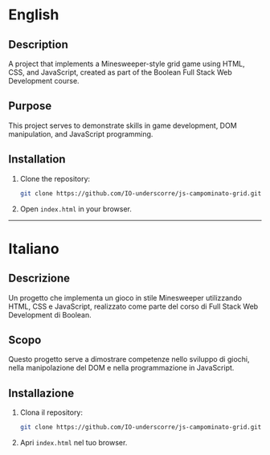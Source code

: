 # English

## Description
A project that implements a Minesweeper-style grid game using HTML, CSS, and JavaScript, created as part of the Boolean Full Stack Web Development course.

## Purpose
This project serves to demonstrate skills in game development, DOM manipulation, and JavaScript programming.

## Installation
1. Clone the repository:
   ```bash
   git clone https://github.com/IO-underscorre/js-campominato-grid.git
   ```
2. Open `index.html` in your browser.

---

# Italiano

## Descrizione
Un progetto che implementa un gioco in stile Minesweeper utilizzando HTML, CSS e JavaScript, realizzato come parte del corso di Full Stack Web Development di Boolean.

## Scopo
Questo progetto serve a dimostrare competenze nello sviluppo di giochi, nella manipolazione del DOM e nella programmazione in JavaScript.

## Installazione
1. Clona il repository:
   ```bash
   git clone https://github.com/IO-underscorre/js-campominato-grid.git
   ```
2. Apri `index.html` nel tuo browser.
